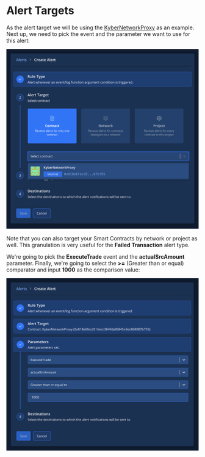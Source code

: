 # Alert Targets

As the alert target we will be using the [KyberNetworkProxy](https://dashboard.tenderly.co/contract/main/0x818e6fecd516ecc3849daf6845e3ec868087b755?utm_source=blog&utm_medium=post&utm_campaign=10_ways&utm_content=kyber_network_contract) as an example. Next up, we need to pick the event and the parameter we want to use for this alert:

![](../../../.gitbook/assets/image%20%2842%29.png)

Note that you can also target your Smart Contracts by network or project as well. This granulation is very useful for the **Failed Transaction** alert type.

We're going to pick the **ExecuteTrade** event and the **actualSrcAmount** parameter. Finally, we're going to select the **&gt;=** \(Greater than or equal\) comparator and input **1000** as the comparison value:

![](../../../.gitbook/assets/image%20%2824%29.png)




